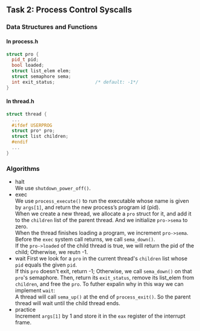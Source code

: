 ## Task 2: Process Control Syscalls
### Data Structures and Functions
#### In process.h
``` c++
struct pro {
  pid_t pid;
  bool loaded;
  struct list_elem elem;
  struct semaphore sema;
  int exit_status;               /* default: -1*/
}
```
#### In thread.h
``` c++
struct thread {
  ...
  #ifdef USERPROG
  struct pro* pro;
  struct list children;
  #endif
  ...
}

```
### Algorithms
* halt  
We use `shutdown_power_off()`.
* exec  
We use `process_execute()` to run the executable whose name is given by `args[1]`, and return the new process’s program id (pid).  
When we create a new thread, we allocate a `pro` struct for it, and add it to the `children` list of the parent thread. And we initialize `pro->sema` to zero.  
When the thread finishes loading a program, we increment `pro->sema`.  
Before the `exec` system call returns, we call `sema_down()`.  
If the `pro->loaded` of the child thread is true, we will return the pid of the child; Otherwise, we reutn -1.
* wait
First we look for a `pro` in the current thread's `children` list whose `pid` equals the given `pid`.  
If this `pro` doesn't exit, return -1; Otherwise, we call `sema_down()` on that `pro`'s semaphore.
Then, return its `exit_status`, remove its list_elem from `children`, and free the `pro`.
To futher expalin why in this way we can implement `wait`:  
A thread will call `sema_up()` at the end of `process_exit()`. So the parent thread will wait until the child thread ends.  
* practice  
Increment `args[1]` by 1 and store it in the `eax` register of the interrupt frame.
